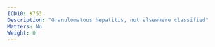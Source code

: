 ```yaml
---
ICD10: K753
Description: "Granulomatous hepatitis, not elsewhere classified"
Matters: No
Weight: 0
---
```


